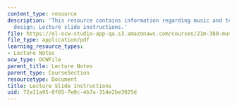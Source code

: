 ```yaml
---
content_type: resource
description: 'This resource contains information regarding music and technology: Sound
  design; Lecture slide instructions.'
file: https://ol-ocw-studio-app-qa.s3.amazonaws.com/courses/21m-380-music-and-technology-sound-design-spring-2016/72a11a950f657e0c4b7a314e2be3025d_MIT21M_380S16_LecInstruct.pdf
file_type: application/pdf
learning_resource_types:
- Lecture Notes
ocw_type: OCWFile
parent_title: Lecture Notes
parent_type: CourseSection
resourcetype: Document
title: Lecture Slide Instructions
uid: 72a11a95-0f65-7e0c-4b7a-314e2be3025d
---
```


